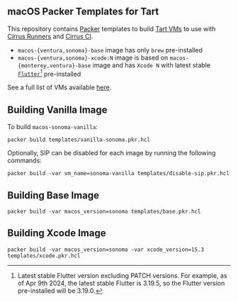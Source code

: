 ## macOS Packer Templates for Tart

This repository contains [Packer] templates to build [Tart VMs] to use with
[Cirrus Runners] and [Cirrus CI].

- `macos-{ventura,sonoma}-base` image has only `brew` pre-installed
- `macos-{ventura,sonoma}-xcode:N` image is based on
  `macos-{monterey,ventura}-base` image and has `Xcode N` with latest stable
  [`Flutter`](https://flutter.dev/)[^1] pre-installed

See a full list of VMs available [here][vm_list].

## Building Vanilla Image

To build `macos-sonoma-vanilla`:

```console
packer build templates/vanilla-sonoma.pkr.hcl
```

Optionally, SIP can be disabled for each image by running the following commands:

```console
packer build -var vm_name=sonoma-vanilla templates/disable-sip.pkr.hcl
```

## Building Base Image

```console
packer build -var macos_version=sonoma templates/base.pkr.hcl
```

## Building Xcode Image

```console
packer build -var macos_version=sonoma -var xcode_version=15.3 templates/xcode.pkr.hcl
```

[^1]:
    Latest stable Flutter version excluding PATCH versions. For example, as
    of Apr 9th 2024, the latest stable Flutter is 3.19.5, so the Flutter version
    pre-installed will be 3.19.0.

[Packer]: https://github.com/hashicorp/packer
[Tart VMs]: https://github.com/cirruslabs/tart
[Cirrus Runners]: https://tart.run/integrations/github-actions
[Cirrus CI]: https://cirrus-ci.org/guide/macOS
[vm_list]: https://github.com/orgs/cirruslabs/packages?tab=packages&q=macos-
